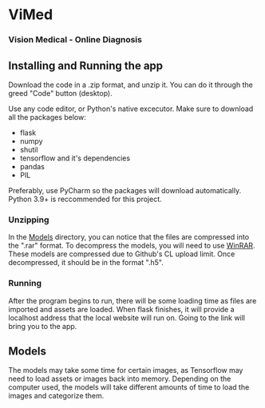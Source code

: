 # ViMed
### Vision Medical - Online Diagnosis

## Installing and Running the app
Download the code in a .zip format, and unzip it. You can do it through the greed "Code" button (desktop).

Use any code editor, or Python's native excecutor. Make sure to download all the packages below:
- flask
- numpy
- shutil
- tensorflow and it's dependencies
- pandas
- PIL  

Preferably, use PyCharm so the packages will download automatically. Python 3.9+ is reccommended for this project.

### Unzipping
In the [Models](https://github.com/GoogleGo/ViMed/tree/main/Models) directory, you can notice that the files are compressed into the ".rar" format. To decompress the models, you will need to use [WinRAR](https://www.win-rar.com/start.html?&L=0). These models are compressed due to Github's CL upload limit. Once decompressed, it should be in the format ".h5".

### Running
After the program begins to run, there will be some loading time as files are imported and assets are loaded. When flask finishes, it will provide a localhost address that the local website will run on. Going to the link will bring you to the app.

## Models
The models may take some time for certain images, as Tensorflow may need to load assets or images back into memory. Depending on the computer used, the models will take different amounts of time to load the images and categorize them.
